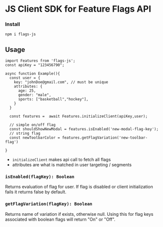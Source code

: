# JS Client SDK for Feature Flags API

### Install

```sh
npm i flags-js
```

## Usage

    import Features from 'flags-js';
    const apiKey = "123456790";

    async function Example(){
      const user = {
        key: "johnDoe@gmail.com", // must be unique
        attributes: {
          age: 25,
          gender: "male",
          sports: ["basketball","hockey"],
        }
      }

      const features =  await Features.initializeClient(apiKey,user);

      // simple on/off flag
      const shouldShowNewModal = features.isEnabled('new-modal-flag-key');
      // string flag
      const newToolbarColor = features.getFlagVariation('new-toolbar-flag')

    }

- `initializeClient` makes api call to fetch all flags
- attributes are what is matched in user targeting / segments

### `isEnabled(flagKey): Boolean`

Returns evaluation of flag for user. If flag is disabled or client initialization fails it returns false by default.

### `getFlagVariation(flagKey): Boolean`

Returns name of variation if exists, otherwise null. Using this for flag keys associated with boolean flags will return "On" or "Off".
